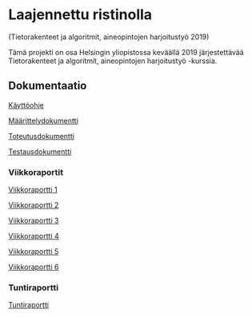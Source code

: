 # Laajennettu ristinolla 
(Tietorakenteet ja algoritmit, aineopintojen harjoitustyö 2019)

Tämä projekti on osa Helsingin yliopistossa keväällä 2019 järjestettävää Tietorakenteet ja algoritmit, aineopintojen harjoitustyö -kurssia.

## Dokumentaatio

[Käyttöohje](https://github.com/heidihas/tira-harjoitustyo/blob/master/Dokumentaatio/K%C3%A4ytt%C3%B6ohje.md)

[Määrittelydokumentti](https://github.com/heidihas/tira-harjoitustyo/blob/master/Dokumentaatio/M%C3%A4%C3%A4rittelydokumentti.md)

[Toteutusdokumentti](https://github.com/heidihas/tira-harjoitustyo/blob/master/Dokumentaatio/Toteutusdokumentti.md)

[Testausdokumentti](https://github.com/heidihas/tira-harjoitustyo/blob/master/Dokumentaatio/Testausdokumentti.md)

### Viikkoraportit
[Viikkoraportti 1](https://github.com/heidihas/tira-harjoitustyo/blob/master/Dokumentaatio/Viikkoraportti1.md)

[Viikkoraportti 2](https://github.com/heidihas/tira-harjoitustyo/blob/master/Dokumentaatio/Viikkoraportti2.md)

[Viikkoraportti 3](https://github.com/heidihas/tira-harjoitustyo/blob/master/Dokumentaatio/Viikkoraportti3.md)

[Viikkoraportti 4](https://github.com/heidihas/tira-harjoitustyo/blob/master/Dokumentaatio/Viikkoraportti4.md)

[Viikkoraportti 5](https://github.com/heidihas/tira-harjoitustyo/blob/master/Dokumentaatio/Viikkoraportti5.md)

[Viikkoraportti 6](https://github.com/heidihas/tira-harjoitustyo/blob/master/Dokumentaatio/Viikkoraportti6.md)

### Tuntiraportti
[Tuntiraportti](https://github.com/heidihas/tira-harjoitustyo/blob/master/Dokumentaatio/Tuntiraportti.md)
